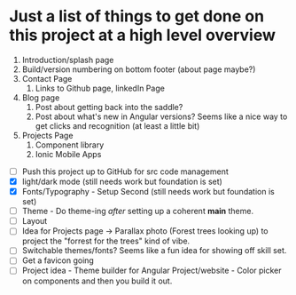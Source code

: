 # Just a list of things to get done on this project at a high level overview

1. Introduction/splash page
2. Build/version numbering on bottom footer (about page maybe?)
3. Contact Page
   1. Links to Github page, linkedIn Page
4. Blog page
   1. Post about getting back into the saddle?
   2. Post about what's new in Angular versions? Seems like a nice way to get clicks and recognition (at least a little bit)
5. Projects Page 
   1. Component library 
   2. Ionic Mobile Apps

* [ ] Push this project up to GitHub for src code management
* [x] light/dark mode (still needs work but foundation is set)
* [x] Fonts/Typography - Setup Second (still needs work but foundation is set)
* [ ] Theme - Do theme-ing *after* setting up a coherent **main** theme.
* [ ] Layout 
* [ ] Idea for Projects page -> Parallax photo (Forest trees looking up) to project the "forrest for the trees" kind of vibe.
* [ ] Switchable themes/fonts? Seems like a fun idea for showing off skill set.
* [ ] Get a favicon going
* [ ] Project idea - Theme builder for Angular Project/website - Color picker on components and then you build it out.
